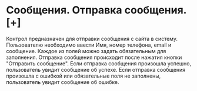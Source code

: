 ﻿---
description: 2.4.7
---
# Сообщения. Отправка сообщения. [+]
Контрол предназначен для отправки сообщения с сайта в систему. 
Пользователю необходимо ввести Имя, номер телефона, email и сообщение. Каждое из полей можно задать обязательным для заполнения.
Отправка сообщения происходит после нажатия кнопки "Отправить сообщение".
Если отправка сообщения произошла успешно, пользователь увидит сообщение об успехе.
Если отправка сообщения произошла с ошибкой или обязательные поля не заполнены, пользователь увидит сообщение об ошибке.

